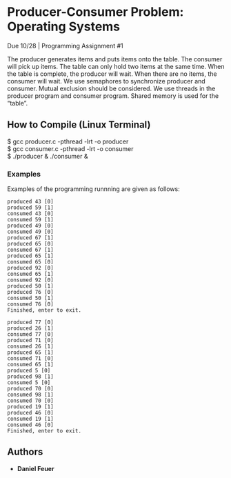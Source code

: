 # Producer-Consumer Problem: Operating Systems

Due 10/28 | Programming Assignment #1

The producer generates items and puts items onto the table. The consumer will pick up items. The table can only hold two items at the same time. When the table is complete, the producer will wait. When there are no items, the consumer will wait. We use semaphores to synchronize producer and consumer.  Mutual exclusion should be considered. We use threads in the producer program and consumer program. Shared memory is used for the “table”.

## How to Compile (Linux Terminal)

$ gcc producer.c -pthread -lrt -o producer                                                                                                                 
$ gcc consumer.c -pthread -lrt -o consumer                                                                                                                 
$ ./producer & ./consumer &

### Examples

Examples of the programming runnning are given as follows:

```
produced 43 [0]
produced 59 [1]
consumed 43 [0]
consumed 59 [1]
produced 49 [0]
consumed 49 [0]
produced 67 [1]
produced 65 [0]
consumed 67 [1]
produced 65 [1]
consumed 65 [0]
produced 92 [0]
consumed 65 [1]
consumed 92 [0]
produced 50 [1]
produced 76 [0]
consumed 50 [1]
consumed 76 [0]
Finished, enter to exit.
```

```
produced 77 [0]
produced 26 [1]
consumed 77 [0]
produced 71 [0]
consumed 26 [1]
produced 65 [1]
consumed 71 [0]
consumed 65 [1]
produced 5 [0]
produced 98 [1]
consumed 5 [0]
produced 70 [0]
consumed 98 [1]
consumed 70 [0]
produced 19 [1]
produced 46 [0]
consumed 19 [1]
consumed 46 [0]
Finished, enter to exit.
```

## Authors

* **Daniel Feuer** 
